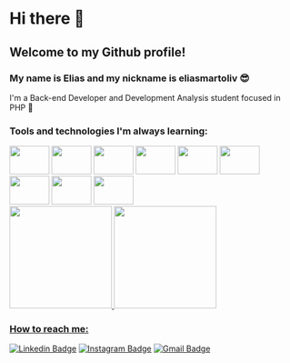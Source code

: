 # Hi there 👋
## Welcome to my Github profile!

### My name is Elias and my nickname is eliasmartoliv 😎
I'm a Back-end Developer and Development Analysis student focused in PHP 🐘

### Tools and technologies I'm always learning:

<img src="https://cdn.jsdelivr.net/gh/devicons/devicon/icons/php/php-plain.svg" width="70" height="50" />
<img src="https://cdn.jsdelivr.net/gh/devicons/devicon/icons/laravel/laravel-plain-wordmark.svg" width="70" height="50" />
<img src="https://cdn.jsdelivr.net/gh/devicons/devicon/icons/composer/composer-original.svg" width="70" height="50" />
<img src="https://cdn.jsdelivr.net/gh/devicons/devicon/icons/docker/docker-plain-wordmark.svg" width="70" height="50" />
<img src="https://cdn.jsdelivr.net/gh/devicons/devicon/icons/mysql/mysql-original-wordmark.svg" width="70" height="50" />
<img src="https://cdn.jsdelivr.net/gh/devicons/devicon/icons/html5/html5-original.svg" width="70" height="50" />
<img src="https://cdn.jsdelivr.net/gh/devicons/devicon/icons/javascript/javascript-original.svg" width="70" height="50"/>
<img src="https://cdn.jsdelivr.net/gh/devicons/devicon/icons/git/git-original.svg" width="70" height="50" />
<img src="https://cdn.jsdelivr.net/gh/devicons/devicon/icons/linux/linux-original.svg" width="70" height="50" />


<div>
<a href="https://github.com/eliasmartoliv">
<img height="180em" src="https://github-readme-stats.vercel.app/api/top-langs/?username=eliasmartoliv&layout=compact&langs_count=7&theme=radical"/>
<img height="180em" src="https://github-readme-stats.vercel.app/api?username=eliasmartoliv&show_icons=true&theme=radical&include_all_commits=true&count_private=true"/>
</div>


### How to reach me:
[![Linkedin Badge](https://img.shields.io/badge/LinkedIn-0077B5?style=for-the-badge&logo=linkedin&logoColor=whitelink=https://linkedin.com/in/elias-martins-oliveira)](https://linkedin.com/in/elias-martins-oliveira)
[![Instagram Badge](https://img.shields.io/badge/Instagram-E4405F?style=for-the-badge&logo=instagram&logoColor=white&link=https://www.instagram.com/elias.martoliv/)](https://www.instagram.com/elias.martoliv/)
[![Gmail Badge](https://img.shields.io/badge/Gmail-D14836?style=for-the-badge&logo=gmail&logoColor=whitelink=mailto:elias.olivmartins@gmail.com)](mailto:elias.olivmartins@gmail.com)
